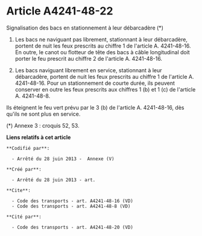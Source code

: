 # Article A4241-48-22

Signalisation des bacs en stationnement à leur débarcadère (*) 

1. Les bacs ne naviguant pas librement, stationnant à leur débarcadère, portent de nuit les feux prescrits au chiffre 1 de
l'article A. 4241-48-16. En outre, le canot ou flotteur de tête des bacs à câble longitudinal doit porter le feu prescrit au
chiffre 2 de l'article A. 4241-48-16.

2. Les bacs naviguant librement en service, stationnant à leur débarcadère, portent de nuit les feux prescrits au chiffre 1
de l'article A. 4241-48-16. Pour un stationnement de courte durée, ils peuvent conserver en outre les feux prescrits aux
chiffres 1 (b) et 1 (c) de l'article A. 4241-48-8. 

Ils éteignent le feu vert prévu par le 3 (b) de l'article A. 4241-48-16, dès qu'ils ne sont plus en service. 

(*) Annexe 3 : croquis 52, 53.

**Liens relatifs à cet article**

	**Codifié par**:

	  - Arrêté du 28 juin 2013 -  Annexe (V)

	**Créé par**:

	  - Arrêté du 28 juin 2013 - art.

	**Cite**:

	  - Code des transports - art. A4241-48-16 (VD)
	  - Code des transports - art. A4241-48-8 (VD)

	**Cité par**:

	  - Code des transports - art. A4241-48-20 (VD)
